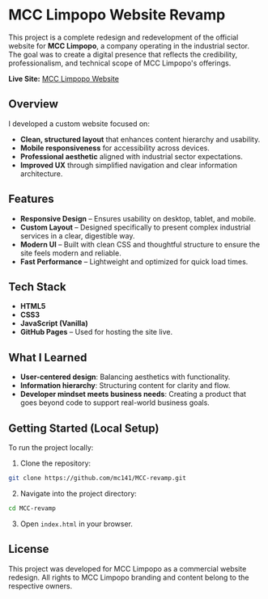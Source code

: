 # MCC Limpopo Website Revamp

This project is a complete redesign and redevelopment of the official website for **MCC Limpopo**, a company operating in the industrial sector. The goal was to create a digital presence that reflects the credibility, professionalism, and technical scope of MCC Limpopo's offerings.

**Live Site:** [MCC Limpopo Website](https://mc141.github.io/MCC-revamp/)

## Overview



I developed a custom website focused on:

* **Clean, structured layout** that enhances content hierarchy and usability.
* **Mobile responsiveness** for accessibility across devices.
* **Professional aesthetic** aligned with industrial sector expectations.
* **Improved UX** through simplified navigation and clear information architecture.

## Features

* **Responsive Design** – Ensures usability on desktop, tablet, and mobile.
* **Custom Layout** – Designed specifically to present complex industrial services in a clear, digestible way.
* **Modern UI** – Built with clean CSS and thoughtful structure to ensure the site feels modern and reliable.
* **Fast Performance** – Lightweight and optimized for quick load times.

## Tech Stack

* **HTML5**
* **CSS3**
* **JavaScript (Vanilla)**
* **GitHub Pages** – Used for hosting the site live.

## What I Learned

* **User-centered design**: Balancing aesthetics with functionality.
* **Information hierarchy**: Structuring content for clarity and flow.
* **Developer mindset meets business needs**: Creating a product that goes beyond code to support real-world business goals.

## Getting Started (Local Setup)

To run the project locally:

1. Clone the repository:

```bash
git clone https://github.com/mc141/MCC-revamp.git
```

2. Navigate into the project directory:

```bash
cd MCC-revamp
```

3. Open `index.html` in your browser.

## License

This project was developed for MCC Limpopo as a commercial website redesign. All rights to MCC Limpopo branding and content belong to the respective owners.
